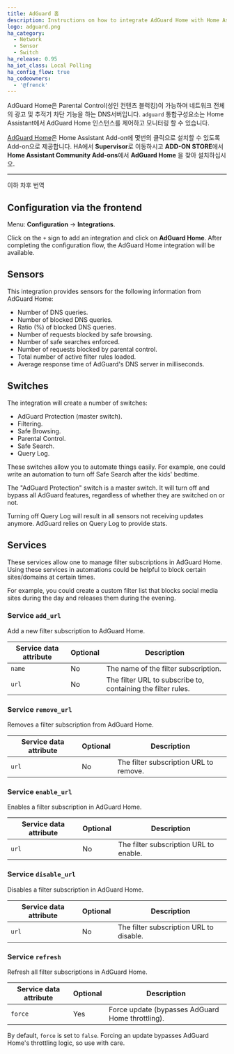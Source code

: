 ```yaml
---
title: AdGuard 홈
description: Instructions on how to integrate AdGuard Home with Home Assistant.
logo: adguard.png
ha_category:
  - Network
  - Sensor
  - Switch
ha_release: 0.95
ha_iot_class: Local Polling
ha_config_flow: true
ha_codeowners:
  - '@frenck'
---
```


AdGuard Home은 Parental Control(성인 컨텐츠 블럭킹)이 가능하며 네트워크 전체의 광고 및 추적기 차단 기능을 하는 DNS서버입니다. `adguard` 통합구성요소는 Home Assistant에서 AdGuard Home 인스턴스를 제어하고 모니터링 할 수 있습니다.

[AdGuard Home]((https://github.com/hassio-addons/addon-adguard-home))은 Home Assistant Add-on에 몇번의 클릭으로 설치할 수 있도록 Add-on으로 제공합니다. 
HA에서 **Supervisor**로 이동하시고 **ADD-ON STORE**에서 **Home Assistant Community Add-ons**에서 **AdGuard Home** 을 찾아 설치하십시오. 

-----------------------------------------------------------------------------------------------------

이하 차후 번역 



## Configuration via the frontend

Menu: **Configuration** -> **Integrations**.

Click on the `+` sign to add an integration and click on **AdGuard Home**.
After completing the configuration flow, the AdGuard Home
integration will be available.

## Sensors

This integration provides sensors for the following information from AdGuard Home:

- Number of DNS queries.
- Number of blocked DNS queries.
- Ratio (%) of blocked DNS queries.
- Number of requests blocked by safe browsing.
- Number of safe searches enforced.
- Number of requests blocked by parental control.
- Total number of active filter rules loaded.
- Average response time of AdGuard's DNS server in milliseconds.

## Switches

The integration will create a number of switches:

- AdGuard Protection (master switch).
- Filtering.
- Safe Browsing.
- Parental Control.
- Safe Search.
- Query Log.

These switches allow you to automate things easily. For example, one could
write an automation to turn off Safe Search after the kids' bedtime.

The "AdGuard Protection" switch is a master switch. It will turn off and
bypass all AdGuard features, regardless of whether they are switched on or not.

<div class="note">
Turning off Query Log will result in all sensors not receiving updates anymore.
AdGuard relies on Query Log to provide stats.
</div>

## Services

These services allow one to manage filter subscriptions in AdGuard Home.
Using these services in automations could be helpful to block certain
sites/domains at certain times.

For example, you could create a custom filter list that blocks social media sites
during the day and releases them during the evening.

### Service `add_url`

Add a new filter subscription to AdGuard Home.

| Service data attribute | Optional | Description                                                  |
| ---------------------- | -------- | ------------------------------------------------------------ |
| `name`                 | No       | The name of the filter subscription.                         |
| `url`                  | No       | The filter URL to subscribe to, containing the filter rules. |

### Service `remove_url`

Removes a filter subscription from AdGuard Home.

| Service data attribute | Optional | Description                            |
| ---------------------- | -------- | -------------------------------------- |
| `url`                  | No       | The filter subscription URL to remove. |

### Service `enable_url`

Enables a filter subscription in AdGuard Home.

| Service data attribute | Optional | Description                            |
| ---------------------- | -------- | -------------------------------------- |
| `url`                  | No       | The filter subscription URL to enable. |

### Service `disable_url`

Disables a filter subscription in AdGuard Home.

| Service data attribute | Optional | Description                             |
| ---------------------- | -------- | --------------------------------------- |
| `url`                  | No       | The filter subscription URL to disable. |

### Service `refresh`

Refresh all filter subscriptions in AdGuard Home.

| Service data attribute | Optional | Description                                       |
| ---------------------- | -------- | ------------------------------------------------- |
| `force`                | Yes      | Force update (bypasses AdGuard Home throttling).  |

By default, `force` is set to `false`. Forcing an update bypasses AdGuard Home's
throttling logic, so use with care.
